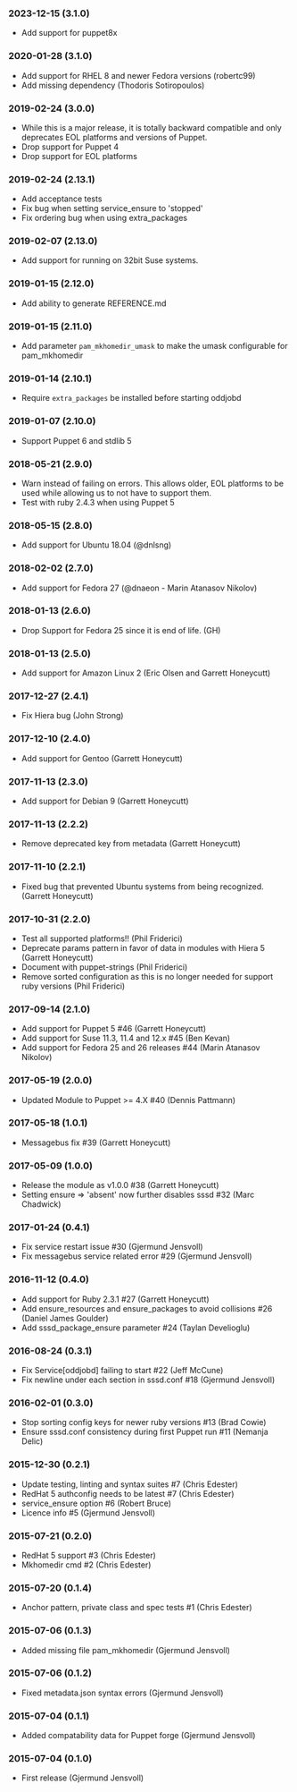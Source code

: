 ### 2023-12-15 (3.1.0)
  * Add support for puppet8x

### 2020-01-28 (3.1.0)
  * Add support for RHEL 8 and newer Fedora versions (robertc99)
  * Add missing dependency (Thodoris Sotiropoulos)

### 2019-02-24 (3.0.0)
  * While this is a major release, it is totally backward compatible and
      only deprecates EOL platforms and versions of Puppet.
  * Drop support for Puppet 4
  * Drop support for EOL platforms

### 2019-02-24 (2.13.1)
  * Add acceptance tests
  * Fix bug when setting service_ensure to 'stopped'
  * Fix ordering bug when using extra_packages

### 2019-02-07 (2.13.0)
  * Add support for running on 32bit Suse systems.

### 2019-01-15 (2.12.0)
  * Add ability to generate REFERENCE.md

### 2019-01-15 (2.11.0)
  * Add parameter `pam_mkhomedir_umask` to make the umask configurable
    for pam_mkhomedir

### 2019-01-14 (2.10.1)
  * Require `extra_packages` be installed before starting oddjobd

### 2019-01-07 (2.10.0)
  * Support Puppet 6 and stdlib 5

### 2018-05-21 (2.9.0)
  * Warn instead of failing on errors. This allows older, EOL platforms
    to be used while allowing us to not have to support them.
  * Test with ruby 2.4.3 when using Puppet 5

### 2018-05-15 (2.8.0)
  * Add support for Ubuntu 18.04 (@dnlsng)

### 2018-02-02 (2.7.0)
  * Add support for Fedora 27 (@dnaeon - Marin Atanasov Nikolov)

### 2018-01-13 (2.6.0)
  * Drop Support for Fedora 25 since it is end of life. (GH)

### 2018-01-13 (2.5.0)
  * Add support for Amazon Linux 2 (Eric Olsen and Garrett Honeycutt)

### 2017-12-27 (2.4.1)
  * Fix Hiera bug (John Strong)

### 2017-12-10 (2.4.0)
  * Add support for Gentoo (Garrett Honeycutt)

### 2017-11-13 (2.3.0)
  * Add support for Debian 9 (Garrett Honeycutt)

### 2017-11-13 (2.2.2)
  * Remove deprecated key from metadata (Garrett Honeycutt)

### 2017-11-10 (2.2.1)
  * Fixed bug that prevented Ubuntu systems from being recognized.
    (Garrett Honeycutt)

### 2017-10-31 (2.2.0)
  * Test all supported platforms!! (Phil Friderici)
  * Deprecate params pattern in favor of data in modules with Hiera 5 (Garrett Honeycutt)
  * Document with puppet-strings (Phil Friderici)
  * Remove sorted configuration as this is no longer needed for support ruby versions (Phil Friderici)

### 2017-09-14 (2.1.0)
  * Add support for Puppet 5 #46 (Garrett Honeycutt)
  * Add support for Suse 11.3, 11.4 and 12.x #45 (Ben Kevan)
  * Add support for Fedora 25 and 26 releases #44 (Marin Atanasov Nikolov)

### 2017-05-19 (2.0.0)
  * Updated Module to Puppet >= 4.X #40 (Dennis Pattmann)

### 2017-05-18 (1.0.1)
  * Messagebus fix #39 (Garrett Honeycutt)

### 2017-05-09 (1.0.0)
  * Release the module as v1.0.0 #38 (Garrett Honeycutt)
  * Setting ensure => 'absent' now further disables sssd #32 (Marc Chadwick)

### 2017-01-24 (0.4.1)
  * Fix service restart issue #30 (Gjermund Jensvoll)
  * Fix messagebus service related error #29 (Gjermund Jensvoll)

### 2016-11-12 (0.4.0)
  * Add support for Ruby 2.3.1 #27 (Garrett Honeycutt)
  * Add ensure_resources and ensure_packages to avoid collisions #26 (Daniel James Goulder)
  * Add sssd_package_ensure parameter #24 (Taylan Develioglu)

### 2016-08-24 (0.3.1)
  * Fix Service[oddjobd] failing to start #22 (Jeff McCune)
  * Fix newline under each section in sssd.conf #18 (Gjermund Jensvoll)

### 2016-02-01 (0.3.0)
  * Stop sorting config keys for newer ruby versions #13 (Brad Cowie)
  * Ensure sssd.conf consistency during first Puppet run #11 (Nemanja Delic)

### 2015-12-30 (0.2.1)
  * Update testing, linting and syntax suites #7 (Chris Edester)
  * RedHat 5 authconfig needs to be latest #7 (Chris Edester)
  * service_ensure option #6 (Robert Bruce)
  * Licence info #5 (Gjermund Jensvoll)

### 2015-07-21 (0.2.0)
  * RedHat 5 support #3 (Chris Edester)
  * Mkhomedir cmd #2 (Chris Edester)

### 2015-07-20 (0.1.4)
  * Anchor pattern, private class and spec tests #1 (Chris Edester)

### 2015-07-06 (0.1.3)
  * Added missing file pam_mkhomedir (Gjermund Jensvoll)

### 2015-07-06 (0.1.2)
  * Fixed metadata.json syntax errors (Gjermund Jensvoll)

### 2015-07-04 (0.1.1)
  * Added compatability data for Puppet forge (Gjermund Jensvoll)

### 2015-07-04 (0.1.0)
  * First release (Gjermund Jensvoll)
